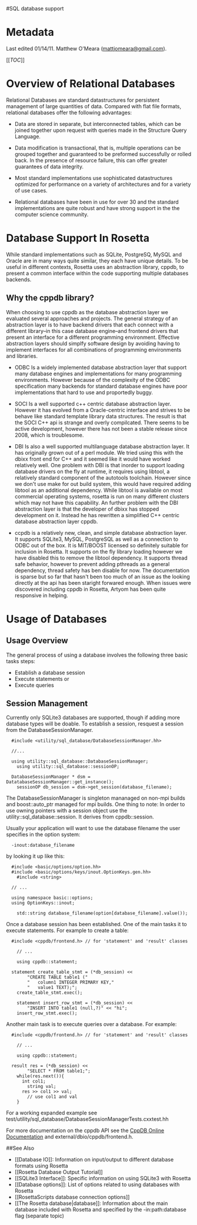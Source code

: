 #SQL database support

Metadata
========

Last edited 01/14/11. Matthew O'Meara (mattjomeara@gmail.com).

[[_TOC_]]

Overview of Relational Databases
================================

Relational Databases are standard datastructures for persistent management of large quantities of data. Compared with flat file formats, relational databases offer the following advantages:

-   Data are stored in separate, but interconnected tables, which can be joined together upon request with queries made in the Structure Query Language.

-   Data modification is transactional, that is, multiple operations can be grouped together and guaranteed to be preformed successfully or rolled back. In the presence of resource failure, this can offer greater guarantees of data integrity.

-   Most standard implementations use sophisticated datastructures optimized for performance on a variety of architectures and for a variety of use cases.

-   Relational databases have been in use for over 30 and the standard implementations are quite robust and have strong support in the the computer science community.

Database Support In Rosetta
===========================

While standard implementations such as SQLite, PostgreSQ, MySQL and Oracle are in many ways quite similar, they each have unique details. To be useful in different contexts, Rosetta uses an abstraction library, cppdb, to present a common interface within the code supporting multiple databases backends.

Why the cppdb library?
----------------------

When choosing to use cppdb as the database abstraction layer we evaluated several approaches and projects. The general strategy of an abstraction layer is to have backend drivers that each connect with a different library–in this case database engine–and frontend drivers that present an interface for a different programming environment. Effective abstraction layers should simplfy software design by avoiding having to implement interfaces for all combinations of programming environments and libraries.

-   ODBC Is a widely implemented database abstraction layer that support many database engines and implementations for many programming environments. However because of the complexity of the ODBC specification many backends for standard database engines have poor implementations that hard to use and proportedly buggy.

-   SOCI Is a well supported c++ centric database abstraction layer. However it has evolved from a Oracle-centric interface and strives to be behave like standard template library data structures. The result is that the SOCI C++ api is strange and overly compilcated. There seems to be active development, however there has not been a stable release since 2008, which is troublesome.

-   DBI Is also a well supported multilanguage database abstraction layer. It has originally grown out of a perl module. We tried using this with the dbixx front end for C++ and it seemed like it would have worked relatively well. One problem with DBI is that inorder to support loading database drivers on the fly at runtime, it requires using libtool, a relatively standard component of the autotools toolchain. However since we don't use make for out build system, this would have required adding libtool as an additional dependency. While libtool is available on most commercial operating systems, rosetta is run on many different clusters which may not have this capability. An further problem with the DBI abstraction layer is that the developer of dbixx has stopped development on it. Instead he has rewritten a simplified C++ centric database abstraction layer cppdb.

-   ccpdb is a relatively new, clean, and simple database abstraction layer. It supports SQLite3, MySQL, PostgreSQL as well as a connection to ODBC out of the box. It is MIT/BOOST licensed so definitely suitable for inclusion in Rosetta. It supports on the fly library loading however we have disabled this to remove the libtool dependency. It supports thread safe behavior, however to prevent adding pthreads as a general dependency, thread safety has ben disable for now. The documentation is sparse but so far that hasn't been too much of an issue as the looking directly at the api has been staright forwared enough. When issues were discovered including cppdb in Rosetta, Artyom has been quite responsive in helping.

Usage of Databases
==================

Usage Overview
--------

The general process of using a database involves the following three basic tasks steps:

-   Establish a database session
-   Execute statements or
-   Execute queries

Session Management
------------------

Currently only SQLite3 databases are supported, though if adding more database types will be doable. To establish a session, resquest a session from the DatabaseSessionManager.

```
  #include <utility/sql_database/DatabaseSessionManager.hh>

  //...

  using utility::sql_database::DatabaseSessionManager;
    using utility::sql_database::sessionOP;

  DatabaseSessionManager * dsm = DatatabaseSessionManager::get_instance();
    sessionOP db_session = dsm->get_session(database_filename);
```

The DatabaseSessionManager is singleton mananaged on non-mpi builds and boost::auto\_ptr managed for mpi builds. One thing to note: In order to use owning pointers with a session object use the utility::sql\_database::session. It derives from cppdb::session.

Usually your application will want to use the database filename the user specifies in the option system:

```
  -inout:database_filename
```

by looking it up like this:

```
  #include <basic/options/option.hh>
  #include <basic/options/keys/inout.OptionKeys.gen.hh>
    #include <string>

  // ...

  using namespace basic::options;
  using OptionKeys::inout;

    std::string database_filename(option[database_filename].value());
```

Once a database session has been established. One of the main tasks it to execute statements. For example to create a table:

```
  #include <cppdb/frontend.h> // for 'statement' and 'result' classes

    // ...

    using cppdb::statement;

  statement create_table_stmt = (*db_session) <<
        "CREATE TABLE table1 ("
        "   column1 INTEGER PRIMARY KEY,"
        "   value1 TEXT);";
    create_table_stmt.exec();

    statement insert_row_stmt = (*db_session) <<
        "INSERT INTO table1 (null,?)" << "hi";
    insert_row_stmt.exec();
```

Another main task is to execute queries over a database. For example:

```
  #include <cppdb/frontend.h> // for 'statement' and 'result' classes

    // ...

    using cppdb::statement;

  result res = (*db_session) <<
        "SELECT * FROM table1;";
    while(res.next()){
      int col1;
        string val;
      res >> col1 >> val;
        // use col1 and val
    }
```

For a working expanded example see test/utility/sql\_database/DatabaseSessionManagerTests.cxxtest.hh

For more documentation on the cppdb API see the [CppDB Online Documentation](http://cppcms.sourceforge.net/sql/cppdb/index.html) and external/dbio/cppdb/frontend.h.

##See Also

* [[Database IO]]: Information on input/output to different database formats using Rosetta
* [[Rosetta Database Output Tutorial]]
* [[SQLite3 Interface]]: Specific information on using SQLite3 with Rosetta
* [[Database options]]: List of options related to using databases with Rosetta
* [[RosettaScripts database connection options]]
* [[The Rosetta database|database]]: Information about the main database included with Rosetta and specified by the -in:path:database flag (separate topic)